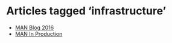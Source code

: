 # Articles tagged ‘infrastructure’

- [MAN Blog 2016](../articles/20160327%20MAN%20Blog%202016.md)
- [MAN In Production](../articles/20150310%20MAN%20In%20Production.md)
